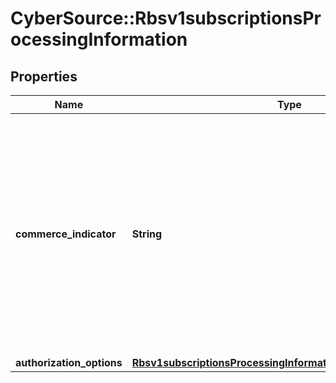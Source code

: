 # CyberSource::Rbsv1subscriptionsProcessingInformation

## Properties
Name | Type | Description | Notes
------------ | ------------- | ------------- | -------------
**commerce_indicator** | **String** | Commerce Indicator is a way to identify the type of transaction. Some payment card companies use this information when determining discount rates.  Valid values: - &#x60;MOTO&#x60; - &#x60;RECURRING&#x60;  | [optional] 
**authorization_options** | [**Rbsv1subscriptionsProcessingInformationAuthorizationOptions**](Rbsv1subscriptionsProcessingInformationAuthorizationOptions.md) |  | [optional] 


